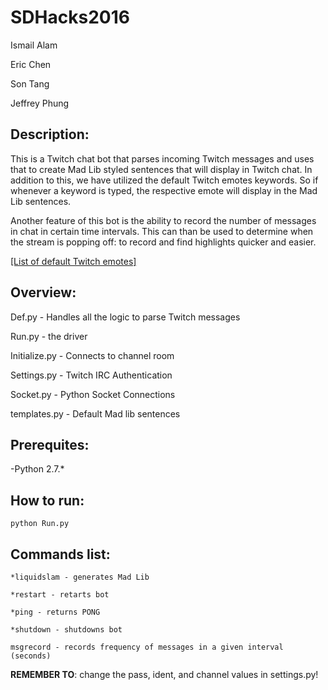 # SDHacks2016

Ismail Alam

Eric Chen

Son Tang

Jeffrey Phung

## Description: 
This is a Twitch chat bot that parses incoming Twitch messages and uses that to create Mad Lib styled sentences that will display in Twitch chat. In addition to this, we have utilized the default Twitch emotes keywords. So if whenever a keyword is typed, the respective emote will display in the Mad Lib sentences.

Another feature of this bot is the ability to record the number of messages in chat in certain time intervals. This can than be used to determine when the stream is popping off: to record and find highlights quicker and easier.

<a href="https://twitchemotes.com/" target="_blank">[List of default Twitch emotes]</a>

## Overview:

Def.py - Handles all the logic to parse Twitch messages

Run.py - the driver

Initialize.py - Connects to channel room

Settings.py - Twitch IRC Authentication

Socket.py - Python Socket Connections

templates.py - Default Mad lib sentences

## Prerequites:
-Python 2.7.*

## How to run:
`python Run.py`

## Commands list:

`*liquidslam - generates Mad Lib`

`*restart - retarts bot`

`*ping - returns PONG`

`*shutdown - shutdowns bot`

`msgrecord - records frequency of messages in a given interval (seconds)`

**REMEMBER TO**: change the pass, ident, and channel values in
settings.py!

